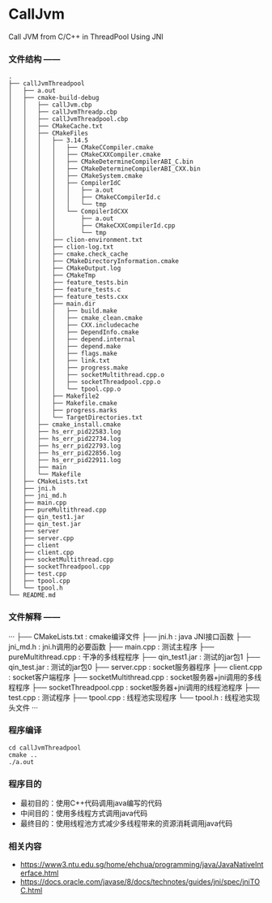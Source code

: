 # CallJvm

Call JVM from C/C++ in ThreadPool Using JNI

### 文件结构 ——

```
.
├── callJvmThreadpool
│   ├── a.out
│   ├── cmake-build-debug
│   │   ├── callJvm.cbp
│   │   ├── callJvmThreadp.cbp
│   │   ├── callJvmThreadpool.cbp
│   │   ├── CMakeCache.txt
│   │   ├── CMakeFiles
│   │   │   ├── 3.14.5
│   │   │   │   ├── CMakeCCompiler.cmake
│   │   │   │   ├── CMakeCXXCompiler.cmake
│   │   │   │   ├── CMakeDetermineCompilerABI_C.bin
│   │   │   │   ├── CMakeDetermineCompilerABI_CXX.bin
│   │   │   │   ├── CMakeSystem.cmake
│   │   │   │   ├── CompilerIdC
│   │   │   │   │   ├── a.out
│   │   │   │   │   ├── CMakeCCompilerId.c
│   │   │   │   │   └── tmp
│   │   │   │   └── CompilerIdCXX
│   │   │   │       ├── a.out
│   │   │   │       ├── CMakeCXXCompilerId.cpp
│   │   │   │       └── tmp
│   │   │   ├── clion-environment.txt
│   │   │   ├── clion-log.txt
│   │   │   ├── cmake.check_cache
│   │   │   ├── CMakeDirectoryInformation.cmake
│   │   │   ├── CMakeOutput.log
│   │   │   ├── CMakeTmp
│   │   │   ├── feature_tests.bin
│   │   │   ├── feature_tests.c
│   │   │   ├── feature_tests.cxx
│   │   │   ├── main.dir
│   │   │   │   ├── build.make
│   │   │   │   ├── cmake_clean.cmake
│   │   │   │   ├── CXX.includecache
│   │   │   │   ├── DependInfo.cmake
│   │   │   │   ├── depend.internal
│   │   │   │   ├── depend.make
│   │   │   │   ├── flags.make
│   │   │   │   ├── link.txt
│   │   │   │   ├── progress.make
│   │   │   │   ├── socketMultithread.cpp.o
│   │   │   │   ├── socketThreadpool.cpp.o
│   │   │   │   └── tpool.cpp.o
│   │   │   ├── Makefile2
│   │   │   ├── Makefile.cmake
│   │   │   ├── progress.marks
│   │   │   └── TargetDirectories.txt
│   │   ├── cmake_install.cmake
│   │   ├── hs_err_pid22583.log
│   │   ├── hs_err_pid22734.log
│   │   ├── hs_err_pid22793.log
│   │   ├── hs_err_pid22856.log
│   │   ├── hs_err_pid22911.log
│   │   ├── main
│   │   └── Makefile
│   ├── CMakeLists.txt
│   ├── jni.h
│   ├── jni_md.h
│   ├── main.cpp
│   ├── pureMultithread.cpp
│   ├── qin_test1.jar
│   ├── qin_test.jar
│   ├── server
│   ├── server.cpp
│   ├── client
│   ├── client.cpp
│   ├── socketMultithread.cpp
│   ├── socketThreadpool.cpp
│   ├── test.cpp
│   ├── tpool.cpp
│   └── tpool.h
└── README.md
```
### 文件解释 ——

···
├── CMakeLists.txt : cmake编译文件
├── jni.h : java JNI接口函数
├── jni_md.h : jni.h调用的必要函数
├── main.cpp : 测试主程序
├── pureMultithread.cpp : 干净的多线程程序
├── qin_test1.jar : 测试的jar包1
├── qin_test.jar : 测试的jar包0
├── server.cpp : socket服务器程序
├── client.cpp : socket客户端程序
├── socketMultithread.cpp : socket服务器+jni调用的多线程程序
├── socketThreadpool.cpp : socket服务器+jni调用的线程池程序
├── test.cpp : 测试程序
├── tpool.cpp : 线程池实现程序
└── tpool.h : 线程池实现头文件
···

### 程序编译

```
cd callJvmThreadpool
cmake ..
./a.out
```

### 程序目的

- 最初目的：使用C++代码调用java编写的代码
- 中间目的：使用多线程方式调用java代码
- 最终目的：使用线程池方式减少多线程带来的资源消耗调用java代码

### 相关内容

- https://www3.ntu.edu.sg/home/ehchua/programming/java/JavaNativeInterface.html
- https://docs.oracle.com/javase/8/docs/technotes/guides/jni/spec/jniTOC.html
